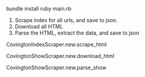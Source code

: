 bundle install
ruby main.rb


1. Scrape index for all urls, and save to json.
2. Download all HTML
3. Parse the HTML, extract the data, and save to json

<!-- 1. Scrape index for all urls  -->
CovingtonIndexScraper.new.scrape_html

<!-- 2. Download all HTML  -->
CovingtonShowScraper.new.download_html

<!-- 3. Parse the HTML -->
CovingtonShowScraper.new.parse_show


<!-- Example object we want -->
  <!-- {
    "name": "William H. Aaronson",
    "first_name": "William",
    "last_name": "Aaronson",
    "law_level": "Partner",
    "office": "New York",
    "phone": "+1 212 450 4397",
    "email": "william.aaronson@davispolk.com",
    "practice_areas": [
      "Mergers & Acquisitions",
      "ESG",
      "Europe",
      "Fintech & Cryptocurrency",
      "Healthcare & Life Sciences",
      "Israel",
      "Public Company Advisory",
      "Sports"
    ],
    "profile_url": "/lawyers/william-aaronson",
    "full_url": "https://www.davispolk.com/lawyers/william-aaronson",
    "raw_educations": [
      "J.D., Harvard Law School",
      "B.A., Johns Hopkins University"
    ],
    "educations": [
      {
        "university": " Harvard Law School",
        "graduation_year": null,
        "degree": "J.D."
      },
      {
        "university": " Johns Hopkins University",
        "graduation_year": null,
        "degree": "B.A."
      }
    ],
    "bar_associations": [
      "State of California",
      "State of New York"
    ],
    "description": "Co-head of Mergers & Acquisitions. Advises clients on public and private M&A transactions, joint ventures, shareholder activism and general corporate matters. Will is co-head of our Mergers & Acquisitions group. He advises clients on public and private M&A transactions, joint ventures and other corporate partnering arrangements. He also advises companies on corporate governance matters, shareholder activism and general corporate matters.",
    "law_firm": "Davis Polk & Wardwell LLP",
    "experience": null,
    "location": {
      "city": "New York",
      "state": "New York",
      "country": "United States"
    },
    "image_url": "https://www.davispolk.com/sites/default/files/lawyer-images/18966_waaron.jpg"
  }, -->
